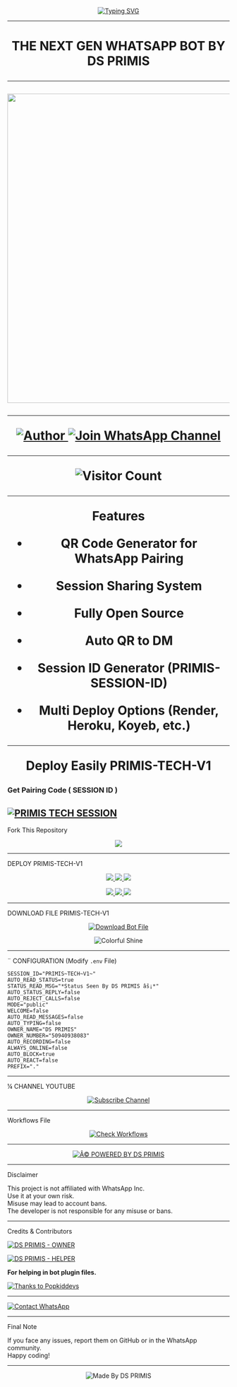 <p align="center">
  <a href="https://git.io/typing-svg">
    <img src="https://readme-typing-svg.demolab.com?font=Black+Ops+One&size=100&pause=1000&color=FF0000&center=true&vCenter=true&width=1000&height=200&lines=PRIMIS-TECH-V1;BY+DS+PRIMIS" alt="Typing SVG" />
  </a>
</p>

---

<h1 align="center">THE NEXT GEN WHATSAPP BOT BY DS PRIMIS

---

<p align="center">
  <img src="https://files.catbox.moe/mxfazk.jpg" width="700"/>
</p>

---

<p align="center">
  <a href="https://github.com/PRIMIS1234">
    <img title="Author" src="https://img.shields.io/badge/Author-DS%20PRIMIS-ff004d?style=for-the-badge&logo=github&logoColor=white" />
  </a>
  <a href="https://whatsapp.com/channel/0029Vb6T8td5K3zQZbsKEU1R">
    <img title="Join WhatsApp Channel" src="https://img.shields.io/badge/Join-WhatsApp%20Channel-25D366?style=for-the-badge&logo=whatsapp&logoColor=white" />
  </a>
</p>

---

<p align="center">
  <img src="https://profile-counter.glitch.me/PRIMIS-TECH/count.svg" alt="Visitor Count" />
</p>

---

 Features

- QR Code Generator for WhatsApp Pairing
 
- Session Sharing System
 
- Fully Open Source
 
- Auto QR to DM
 
- Session ID Generator (PRIMIS-SESSION-ID)
 
- Multi Deploy Options (Render, Heroku, Koyeb, etc.)

---

Deploy Easily PRIMIS-TECH-V1

### Get Pairing Code ( SESSION ID )


[![PRIMIS TECH SESSION](https://img.shields.io/badge/INCONNU%20-XD%20SESSION-25D366?style=for-the-badge&logo=whatsapp&logoColor=white)](https://inconnu-xd-session-by-inconnu-boy-a1kg.onrender.com/)
---

 Fork This Repository

 <p align="center">
  <a href="https://github.com/PRIMIS1234/PRIMIS-TECH-V1/fork">
    <img src="https://img.shields.io/badge/Fork%20This-Repository-8A2BE2?style=for-the-badge&logo=github&logoColor=white" />
  </a>
</p>

---

 DEPLOY PRIMIS-TECH-V1

<p align="center">
  <a href="https://replit.com/github/PRIMIS1234/PRIMIS-TECH-V1">
    <img src="https://img.shields.io/badge/Deploy%20To%20Replit-FFA500?style=for-the-badge&logo=replit&logoColor=white" />
  </a>
  <a href="https://railway.app/new/template?template=https://github.com/PRIMIS1234/PRIMIS-TECH-V1">
    <img src="https://img.shields.io/badge/Deploy%20To%20Railway-8B5CF6?style=for-the-badge&logo=railway&logoColor=white" />
  </a>
  <a href="https://render.com/">
    <img src="https://img.shields.io/badge/Deploy%20To%20Render-06B6D4?style=for-the-badge&logo=render&logoColor=white" />
  </a>
</p>

<p align="center">
  <a href="https://dashboard.heroku.com/new?template=https://github.com/PRIMIS1234/PRIMIS-TECH-V1/tree/main">
    <img src="https://img.shields.io/badge/Deploy-Heroku-FF004D?style=for-the-badge&logo=heroku&logoColor=white" />
  </a>
  <a href="https://host.talkdrove.com/share-bot/82">
    <img src="https://img.shields.io/badge/Deploy-TaikDrove-6971FF?style=for-the-badge&logo=google-cloud&logoColor=white" />
  </a>
  <a href="https://app.koyeb.com/services/deploy?type=git&repository=PRIMIS1234/PRIMIS-TECH-V1&ports=3000">
    <img src="https://img.shields.io/badge/Deploy-Koyeb-FF009D?style=for-the-badge&logo=koyeb&logoColor=white" />
  </a>
</p>

---

 DOWNLOAD FILE PRIMIS-TECH-V1

<p align="center">
  <a href="https://github.com/PRIMIS1234/PRIMIS-TECH-V1/archive/refs/heads/main.zip">
    <img src="https://img.shields.io/badge/Download%20Bot-file-FF009D?style=for-the-badge&logo=github&logoColor=white" alt="Download Bot File" />
  </a>
</p>

<p align="center">
  <img src="https://i.imgur.com/LyHic3i.gif" alt="Colorful Shine" />
</p>

---

¨ CONFIGURATION (Modify `.env` File)

```
SESSION_ID="PRIMIS~TECH~V1~"
AUTO_READ_STATUS=true
STATUS_READ_MSG="*Status Seen By DS PRIMIS âš¡*"
AUTO_STATUS_REPLY=false
AUTO_REJECT_CALLS=false
MODE="public"
WELCOME=false
AUTO_READ_MESSAGES=false
AUTO_TYPING=false
OWNER_NAME="DS PRIMIS"
OWNER_NUMBER="50940938083"
AUTO_RECORDING=false
ALWAYS_ONLINE=false
AUTO_BLOCK=true
AUTO_REACT=false
PREFIX="."
```

---

¼ CHANNEL YOUTUBE

<p align="center">
  <a href="https://youtube.com/@butterfly_16_familly">
    <img src="https://img.shields.io/badge/Subscribe-Butterfly_16_Familly-red?style=for-the-badge&logo=youtube&logoColor=white" alt="Subscribe Channel" />
  </a>
</p>

---

 Workflows File

<p align="center">
  <a href="https://whatsapp.com/channel/0029Vb6T8td5K3zQZbsKEU1R">
    <img src="https://img.shields.io/badge/Check-Workflows-FF004D?style=for-the-badge&logo=whatsapp&logoColor=white" alt="Check Workflows" />
  </a>
</p>

---

<p align="center">
  <a href="https://github.com/PRIMIS1234">
    <img alt="Â© POWERED BY DS PRIMIS" src="https://img.shields.io/badge/Â©%20POWERED%20BY-DS%20PRIMIS-ff0000?style=for-the-badge&logo=github" />
  </a>
</p>

---

Disclaimer

This project is not affiliated with WhatsApp Inc.  
Use it at your own risk.  
Misuse may lead to account bans.  
The developer is not responsible for any misuse or bans.

---

 Credits & Contributors

> <a href="https://github.com/PRIMIS1234">
  <img alt="DS PRIMIS - OWNER" src="https://img.shields.io/badge/OWNER-âš¡DS%20PRIMISâš¡-FF0000?style=for-the-badge&logo=github" />
</a>  

> <a href="https://github.com/PRIMIS1234">
  <img alt="DS PRIMIS - HELPER" src="https://img.shields.io/badge/HELPER-âš¡DS%20PRIMISâš¡-00FFC6?style=for-the-badge&logo=github" />
</a>

<p><b>For helping in bot plugin files.</b></p>

<a href="https://github.com/popkiddevs">
  <img alt="Thanks to Popkiddevs" src="https://img.shields.io/badge/Thanks_To-Popkiddevs-blueviolet?style=for-the-badge&logo=github" />
</a>

---

<a href="https://wa.me/50940938083?text=âš¡%20HELLO%20DS%20PRIMIS%20TECH%20âš¡">
  <img alt="Contact WhatsApp" src="https://img.shields.io/badge/DEV-âš¡DS%20PRIMIS%20TECHâš¡-25D366?style=for-the-badge&logo=whatsapp&logoColor=white" />
</a>

---

 Final Note

If you face any issues, report them on GitHub or in the WhatsApp community.  
Happy coding! 

---

<p align="center">
  <img alt="Made By DS PRIMIS" src="https://img.shields.io/badge/Made%20by-DS%20PRIMIS-black?style=for-the-badge&logo=github" />
</p>
